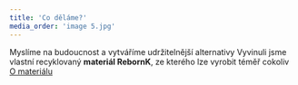 ```yaml
---
title: 'Co děláme?'
media_order: 'image 5.jpg'
---
```


Myslíme na budoucnost a vytváříme udržitelnější alternativy
Vyvinuli jsme vlastní recyklovaný **materiál RebornK**, 
ze kterého lze vyrobit téměř cokoliv 
[O materiálu](../../#)